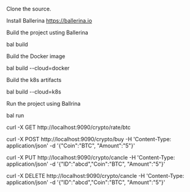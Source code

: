 
Clone the source.

Install Ballerina https://ballerina.io

Build the project usting Ballerina

bal build

Build the Docker image

bal build --cloud=docker

Build the k8s artifacts

bal build --cloud=k8s

Run the project using Ballrina

bal run

curl -X GET http://localhost:9090/crypto/rate/btc

curl -X POST http://localhost:9090/crypto/buy   -H 'Content-Type: application/json' -d '{"Coin":"BTC", "Amount":"5"}'

curl -X PUT http://localhost:9090/crypto/cancle   -H 'Content-Type: application/json' -d '{"ID":"abcd","Coin":"BTC", "Amount":"5"}'

curl -X DELETE http://localhost:9090/crypto/cancle   -H 'Content-Type: application/json' -d '{"ID":"abcd","Coin":"BTC", "Amount":"5"}'
